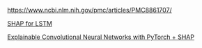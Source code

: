 
https://www.ncbi.nlm.nih.gov/pmc/articles/PMC8861707/ 

[SHAP for LSTM](https://www.kaggle.com/code/phamvanvung/shap-for-lstm/notebook#SHAP)

[Explainable Convolutional Neural Networks with PyTorch + SHAP](https://medium.com/mlearning-ai/explainable-convolutional-neural-networks-with-pytorch-shap-62ffb229a918) 
